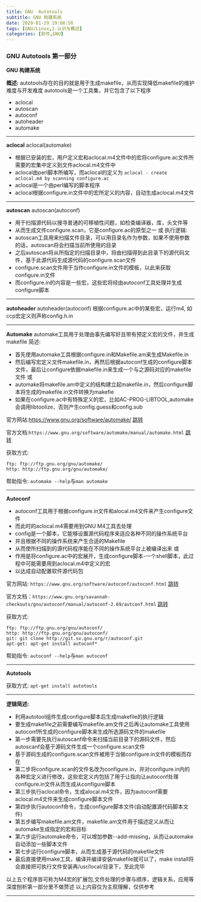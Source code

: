 ```yaml
---
title: GNU  Autotools
subtitle: GNU 构建系统
date: 2020-01-29 19:08:58
tags: [GNU/Linux,1.认识与概述]
categories: [软件,GNU]
---
```


### GNU Autotools 第一部分

**GNU 构建系统**

**概述:**
autotools存在的目的就是用于生成makefile，从而实现降低makefile的维护难度与开发难度
autotools是一个工具集，并它包含了以下程序
* aclocal
* autoscan
* autoconf
* autoheader
* automake

---

**aclocal**
aclocal(automake)
* 根据已安装的宏，用户定义宏和aclocal.m4文件中的宏将configure.ac文件所需要的宏集中定义到文件aclocal.m4文件中
* aclocal由perl脚本所编写，而aclocal的定义为 `aclocal - create aclocal.m4 by scanning configure.ac`
* aclocal是一个由perl编写的脚本程序
* aclocal根据configure.in文件中的宏所定义的内容，自动生成aclocal.m4文件


---

**autoscan**
autoscan(autoconf)
* 用于扫描源代码以搜寻普通的可移植性问题，如检查编译器，库，头文件等
* 从而生成文件configure.scan，它是configure.ac的原型之一
或
执行逻辑:
* autoscan工具用来扫描文件目录，可以用目录名作为参数，如果不使用参数的话，autoscan将会扫描当前所使用的目录
* 之后autoscan将从所指定的扫描目录中，将由扫描得到此目录下的源代码文件，基于此源代码生成源代码的configure.scan文件
* configure.scan文件用于当作configure.in文件的模板，以此来获取configure.in文件
* 而configure.in的内容是一些宏，这些宏将经由autoconf工具处理并生成configure脚本

---

**autoheader**
autoheader(autoconf)
根据configure.ac中的某些宏，运行m4,
如ccp宏定义则声称config.h.in

---

**Automake**
automake工具用于处理由事先编写好且带有预定义宏的文件，并生成makefile
简述:
* 首先使用automake工具根据configure.in和Makefile.am来生成Makefile.in
* 然后编写宏定义文件makefile.in，再然后根据autoconf生成的configure脚本文件，最后让configure依据makefile.in来生成一个与之源码对应的makefile文件
或
* automake将makefile.am中定义的结构建立起makefile.in，然后configure脚本将生成的makefile.in文件转换为makefie
* 如果在configure.ac中有特殊定义的宏，比如AC-PROG-LIBTOOL,automake会调用libtoolize，否则产生config.guess和config.sub

官方网站:https://www.gnu.org/software/automake/
[跳转](https://www.gnu.org/software/automake/)

官方文档:`https://www.gnu.org/software/automake/manual/automake.html`
[跳转](https://www.gnu.org/software/automake/manual/automake.html)

获取方式:
```
ftp: ftp://ftp.gnu.org/gnu/automake/ 
http: http://ftp.gnu.org/gnu/automake/ 
```
帮助指令: `automake --help`与`man automake`

---

**Autoconf**
* autoconf工具用于根据configure.in文件和alocal.m4文件来产生configure文件
* 而此时的aclocal.m4需要用到GNU M4工具去处理
* config是一个脚本，它能够设置源代码程序来适应各种不同的操作系统平台
* 并且根据不同的操作系统来产生合适的Makefile
* 从而使所扫描到的源代码程序能在不同的操作系统平台上被编译出来
或
* 作用是将configure.ac中的宏展开，生成configure脚本-一个shell脚本，此过程中可能需要用到aclocal.m4中定义的宏
* 以达成自动配置软件源代码包

官方网站: `https://www.gnu.org/software/autoconf/autoconf.html`
[跳转](https://www.gnu.org/software/autoconf/autoconf.html)

官方文档：`https://www.gnu.org/savannah-checkouts/gnu/autoconf/manual/autoconf-2.69/autconf.html`
[跳转](https://www.gnu.org/savannah-checkouts/gnu/autoconf/manual/autoconf-2.69/autoconf.html)

获取方式: 
```
ftp: ftp://ftp.gnu.org/gnu/autoconf/
http: http://ftp.gnu.org/gnu/autoconf/
git: git clone http://git.sv.gnu.org/r/autoconf.git
apt-get: apt-get install autoconf*
```
帮助指令: `autoconf --help`与`man autoconf`

---

**Autotools**

获取方式:
`apt-get install autotools`

---

**逻辑简述:**
* 利用autotool组件生成configure脚本后生成makefile的执行逻辑
* 要生成makefile之前需要编写makefile.am文件之后再让automake工具使用autoconf所生成的configure脚本来生成所选源码文件的makefile
* 第一步需要先执行autoscanf命令来扫描当前目录下的源码文件，然后autoscanf会基于源码文件生成一个configure.scan文件
* 基于源码生成的configure.scan文件被用于当做configure.in文件的模板而存在
* 第二步将configure.scan的文件名改为configure.in，并对configure.in内的各种宏定义进行修改，这些宏定义内包括了用于让指向让autoconf处理configure.in文件从而生成从configure脚本
* 第三步执行aclocal命令，生成alocal.m4文件，因为autoconf需要aclocal.m4文件来生成configure脚本文件
* 第四步执行autoconf命令，生成configure脚本文件(自动配置源代码脚本文件)
* 第五步编写makefile.am文件，makefile.am文件用于描述定义从而让automake生成指定的宏和目标
* 第六步运行automake命令，可以增加参数--add-missing，从而让automake自动添加一些脚本文件
* 第七步运行configure脚本，从而生成基于源代码的makefile文件
* 最后直接使用make工具，编译并编译安装makefile就可以了，make install将会直接把可执行文件安装再/usr/local/目录下，至此完毕


以上五个程序皆可称为M4宏的扩展包,文件处理的步骤与顺序，逻辑关系，应用等深度刨析第一部分里不做赘述
以上内容仅为主观理解，仅供参考

---
